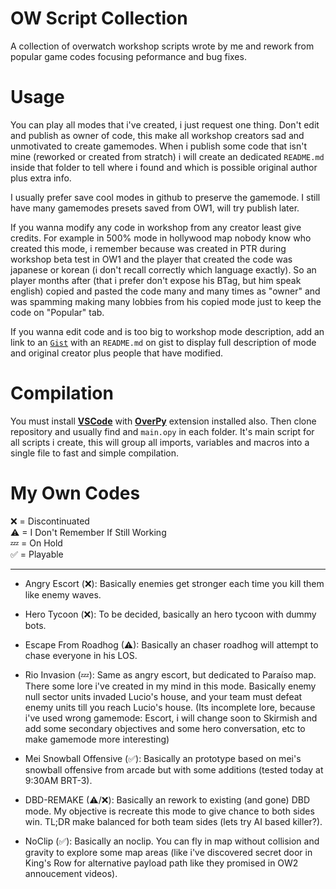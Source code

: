 # OW Script Collection
A collection of overwatch workshop scripts wrote by me and rework from popular game codes focusing peformance and bug fixes.

# Usage
You can play all modes that i've created, i just request one thing. Don't edit and publish as owner of code, this make all workshop creators sad and unmotivated to create gamemodes. When i publish some code that isn't mine (reworked or created from stratch) i will create an dedicated `README.md` inside that folder to tell where i found and which is possible original author plus extra info.

I usually prefer save cool modes in github to preserve the gamemode. I still have many gamemodes presets saved from OW1, will try publish later.

If you wanna modify any code in workshop from any creator least give credits. For example in 500% mode in hollywood map nobody know who created this mode, i remember because was created in PTR during workshop beta test in OW1 and the player that created the code was japanese or korean (i don't recall correctly which language exactly). So an player months after (that i prefer don't expose his BTag, but him speak english) copied and pasted the code many and many times as "owner" and was spamming making many lobbies from his copied mode just to keep the code on "Popular" tab.

If you wanna edit code and is too big to workshop mode description, add an link to an [`Gist`](https://gist.github.com/) with an `README.md` on gist to display full description of mode and original creator plus people that have modified.

# Compilation
You must install <b>[VSCode](https://code.visualstudio.com/)</b> with <b>[OverPy](https://marketplace.visualstudio.com/items?itemName=Zezombye.overpy)</b> extension installed also. Then clone repository and usually find and `main.opy` in each folder. It's main script for all scripts i create, this will group all imports, variables and macros into a single file to fast and simple compilation. 

# My Own Codes
❌ = Discontinuated <br>
⚠ = I Don't Remember If Still Working<br>
💤 = On Hold<br>
✅ = Playable<br>

<hr>

- Angry Escort (❌): Basically enemies get stronger each time you kill them like enemy waves.

- Hero Tycoon (❌): To be decided, basically an hero tycoon with dummy bots.

- Escape From Roadhog (⚠): Basically an chaser roadhog will attempt to chase everyone in his LOS.

- Rio Invasion (💤): Same as angry escort, but dedicated to Paraíso map. There some lore i've created in my mind in this mode. Basically enemy null sector units invaded Lucio's house, and your team must defeat enemy units till you reach Lucio's house. (Its incomplete lore, because i've used wrong gamemode: Escort, i will change soon to Skirmish and add some secondary objectives and some hero conversation, etc to make gamemode more interesting)

- Mei Snowball Offensive (✅): Basically an prototype based on mei's snowball offensive from arcade but with some additions (tested today at 9:30AM BRT-3).

- DBD-REMAKE (⚠/❌): Basically an rework to existing (and gone) DBD mode. My objective is recreate this mode to give chance to both sides win. TL;DR make balanced for both team sides (lets try AI based killer?).

- NoClip (✅): Basically an noclip. You can fly in map without collision and gravity to explore some map areas (like i've discovered secret door in King's Row for alternative payload path like they promised in OW2 annoucement videos).